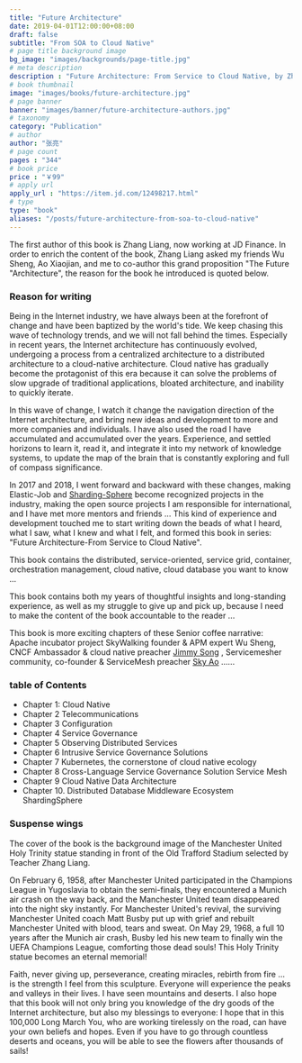 ```yaml
---
title: "Future Architecture"
date: 2019-04-01T12:00:00+08:00
draft: false
subtitle: "From SOA to Cloud Native"
# page title background image
bg_image: "images/backgrounds/page-title.jpg"
# meta description
description : "Future Architecture: From Service to Cloud Native, by Zhang Liang, Wu Sheng, Ao Xiaojian, Song Jingchao, Electronic Industry Press, First Edition, April 2019"
# book thumbnail
image: "images/books/future-architecture.jpg"
# page banner
banner: "images/banner/future-architecture-authors.jpg"
# taxonomy
category: "Publication"
# author
author: "张亮"
# page count
pages : "344"
# book price
price : "￥99"
# apply url
apply_url : "https://item.jd.com/12498217.html"
# type
type: "book"
aliases: "/posts/future-architecture-from-soa-to-cloud-native"
---
```


The first author of this book is Zhang Liang, now working at JD Finance. In order to enrich the content of the book, Zhang Liang asked my friends Wu Sheng, Ao Xiaojian, and me to co-author this grand proposition "The Future "Architecture", the reason for the book he introduced is quoted below.

### Reason for writing

Being in the Internet industry, we have always been at the forefront of change and have been baptized by the world's tide. We keep chasing this wave of technology trends, and we will not fall behind the times. Especially in recent years, the Internet architecture has continuously evolved, undergoing a process from a centralized architecture to a distributed architecture to a cloud-native architecture. Cloud native has gradually become the protagonist of this era because it can solve the problems of slow upgrade of traditional applications, bloated architecture, and inability to quickly iterate.

In this wave of change, I watch it change the navigation direction of the Internet architecture, and bring new ideas and development to more and more companies and individuals. I have also used the road I have accumulated and accumulated over the years. Experience, and settled horizons to learn it, read it, and integrate it into my network of knowledge systems, to update the map of the brain that is constantly exploring and full of compass significance.

In 2017 and 2018, I went forward and backward with these changes, making Elastic-Job and [Sharding-Sphere](https://github.com/sharding-sphere) become recognized projects in the industry, making the open source projects I am responsible for international, and I have met more mentors and friends ... This kind of experience and development touched me to start writing down the beads of what I heard, what I saw, what I knew and what I felt, and formed this book in series: "Future Architecture-From Service to Cloud Native".

This book contains the distributed, service-oriented, service grid, container, orchestration management, cloud native, cloud database you want to know ...

This book contains both my years of thoughtful insights and long-standing experience, as well as my struggle to give up and pick up, because I need to make the content of the book accountable to the reader ...

This book is more exciting chapters of these Senior coffee narrative: Apache incubator project SkyWalking founder & APM expert Wu Sheng, CNCF Ambassador & cloud native preacher [Jimmy Song](https://jimmysong.io/) , Servicemesher community, co-founder & ServiceMesh preacher [Sky Ao](https://skyao.io/) ......

### table of Contents

- Chapter 1: Cloud Native
- Chapter 2 Telecommunications
- Chapter 3 Configuration
- Chapter 4 Service Governance
- Chapter 5 Observing Distributed Services
- Chapter 6 Intrusive Service Governance Solutions
- Chapter 7 Kubernetes, the cornerstone of cloud native ecology
- Chapter 8 Cross-Language Service Governance Solution Service Mesh
- Chapter 9 Cloud Native Data Architecture
- Chapter 10. Distributed Database Middleware Ecosystem ShardingSphere

### Suspense wings

The cover of the book is the background image of the Manchester United Holy Trinity statue standing in front of the Old Trafford Stadium selected by Teacher Zhang Liang.

On February 6, 1958, after Manchester United participated in the Champions League in Yugoslavia to obtain the semi-finals, they encountered a Munich air crash on the way back, and the Manchester United team disappeared into the night sky instantly. For Manchester United's revival, the surviving Manchester United coach Matt Busby put up with grief and rebuilt Manchester United with blood, tears and sweat. On May 29, 1968, a full 10 years after the Munich air crash, Busby led his new team to finally win the UEFA Champions League, comforting those dead souls! This Holy Trinity statue becomes an eternal memorial!

Faith, never giving up, perseverance, creating miracles, rebirth from fire ... is the strength I feel from this sculpture. Everyone will experience the peaks and valleys in their lives. I have seen mountains and deserts. I also hope that this book will not only bring you knowledge of the dry goods of the Internet architecture, but also my blessings to everyone: I hope that in this 100,000 Long March You, who are working tirelessly on the road, can have your own beliefs and hopes. Even if you have to go through countless deserts and oceans, you will be able to see the flowers after thousands of sails!